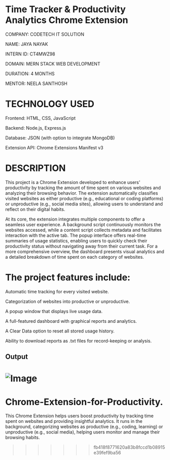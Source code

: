 
# Time Tracker & Productivity Analytics Chrome Extension

COMPANY: CODETECH IT SOLUTION

NAME: JAYA NAYAK

INTERN ID: CT4MWZ98

DOMAIN: MERN STACK WEB DEVELOPMENT

DURATION: 4 MONTHS

MENTOR: NEELA SANTHOSH

# TECHNOLOGY USED

Frontend: HTML, CSS, JavaScript

Backend: Node.js, Express.js

Database: JSON (with option to integrate MongoDB)

Extension API: Chrome Extensions Manifest v3


# DESCRIPTION

This project is a Chrome Extension developed to enhance users' productivity by tracking the amount of time spent on various websites and analyzing their browsing behavior. The extension automatically classifies visited websites as either productive (e.g., educational or coding platforms) or unproductive (e.g., social media sites), allowing users to understand and reflect on their digital habits.

At its core, the extension integrates multiple components to offer a seamless user experience. A background script continuously monitors the websites accessed, while a content script collects metadata and facilitates interaction with the active tab. The popup interface offers real-time summaries of usage statistics, enabling users to quickly check their productivity status without navigating away from their current task. For a more comprehensive overview, the dashboard presents visual analytics and a detailed breakdown of time spent on each category of websites.

# The project features include:

Automatic time tracking for every visited website.

Categorization of websites into productive or unproductive.

A popup window that displays live usage data.

A full-featured dashboard with graphical reports and analytics.

A Clear Data option to reset all stored usage history.

Ability to download reports as .txt files for record-keeping or analysis.

## Output

![Image](https://github.com/user-attachments/assets/a03e141b-6a1c-41b8-b560-eb42e0f279be)
=======
# Chrome-Extension-for-Productivity.
This Chrome Extension helps users boost productivity by tracking time spent on websites and providing insightful analytics. It runs in the background, categorizing websites as productive (e.g., coding, learning) or unproductive (e.g., social media), helping users monitor and manage their browsing habits.
>>>>>>> fb418f8771620a83b8fccd1b08915e39fef9ba56

